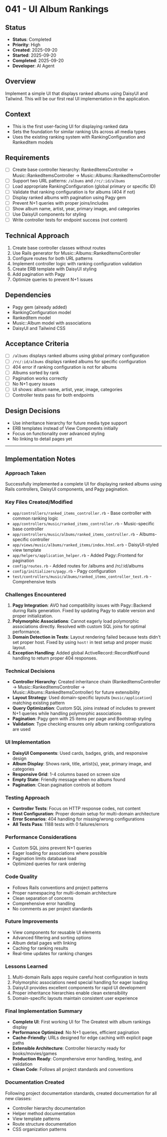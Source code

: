 # 041 - UI Album Rankings

## Status
- **Status**: Completed
- **Priority**: High
- **Created**: 2025-09-20
- **Started**: 2025-09-20
- **Completed**: 2025-09-20
- **Developer**: AI Agent

## Overview
Implement a simple UI that displays ranked albums using DaisyUI and Tailwind. This will be our first real UI implementation in the application.

## Context
- This is the first user-facing UI for displaying ranked data
- Sets the foundation for similar ranking UIs across all media types
- Uses the existing ranking system with RankingConfiguration and RankedItem models

## Requirements
- [ ] Create base controller hierarchy: RankedItemsController → Music::RankedItemsController → Music::Albums::RankedItemsController
- [ ] Support two URL patterns: `/albums` and `/rc/:id/albums`
- [ ] Load appropriate RankingConfiguration (global primary or specific ID)
- [ ] Validate that ranking configuration is for albums (404 if not)
- [ ] Display ranked albums with pagination using Pagy gem
- [ ] Prevent N+1 queries with proper joins/includes
- [ ] Show album name, artist, year, primary image, and categories
- [ ] Use DaisyUI components for styling
- [ ] Write controller tests for endpoint success (not content)

## Technical Approach
1. Create base controller classes without routes
2. Use Rails generator for Music::Albums::RankedItemsController
3. Configure routes for both URL patterns
4. Implement controller logic with ranking configuration validation
5. Create ERB template with DaisyUI styling
6. Add pagination with Pagy
7. Optimize queries to prevent N+1 issues

## Dependencies
- Pagy gem (already added)
- RankingConfiguration model
- RankedItem model
- Music::Album model with associations
- DaisyUI and Tailwind CSS

## Acceptance Criteria
- [ ] `/albums` displays ranked albums using global primary configuration
- [ ] `/rc/:id/albums` displays ranked albums for specific configuration
- [ ] 404 error if ranking configuration is not for albums
- [ ] Albums sorted by rank
- [ ] Pagination works correctly
- [ ] No N+1 query issues
- [ ] UI shows: album name, artist, year, image, categories
- [ ] Controller tests pass for both endpoints

## Design Decisions
- Use inheritance hierarchy for future media type support
- ERB templates instead of View Components initially
- Focus on functionality over advanced styling
- No linking to detail pages yet

---

## Implementation Notes

### Approach Taken
Successfully implemented a complete UI for displaying ranked albums using Rails controllers, DaisyUI components, and Pagy pagination.

### Key Files Created/Modified
- `app/controllers/ranked_items_controller.rb` - Base controller with common ranking logic
- `app/controllers/music/ranked_items_controller.rb` - Music-specific base controller
- `app/controllers/music/albums/ranked_items_controller.rb` - Albums-specific controller
- `app/views/music/albums/ranked_items/index.html.erb` - DaisyUI-styled view template
- `app/helpers/application_helper.rb` - Added Pagy::Frontend for pagination
- `config/routes.rb` - Added routes for /albums and /rc/:id/albums
- `config/initializers/pagy.rb` - Pagy configuration
- `test/controllers/music/albums/ranked_items_controller_test.rb` - Comprehensive tests

### Challenges Encountered
1. **Pagy Integration**: AVO had compatibility issues with Pagy::Backend during Rails generation. Fixed by updating Pagy to stable version and proper initialization.
2. **Polymorphic Associations**: Cannot eagerly load polymorphic associations directly. Resolved with custom SQL joins for optimal performance.
3. **Domain Detection in Tests**: Layout rendering failed because tests didn't set proper host. Fixed by using `host!` in test setup and proper music layout.
4. **Exception Handling**: Added global ActiveRecord::RecordNotFound handling to return proper 404 responses.

### Technical Decisions
- **Controller Hierarchy**: Created inheritance chain (RankedItemsController → Music::RankedItemsController → Music::Albums::RankedItemsController) for future extensibility
- **Layout Strategy**: Used domain-specific layouts (`music/application`) matching existing pattern
- **Query Optimization**: Custom SQL joins instead of includes to prevent N+1 queries while handling polymorphic associations
- **Pagination**: Pagy gem with 25 items per page and Bootstrap styling
- **Validation**: Type checking ensures only album ranking configurations are used

### UI Implementation
- **DaisyUI Components**: Used cards, badges, grids, and responsive design
- **Album Display**: Shows rank, title, artist(s), year, primary image, and categories
- **Responsive Grid**: 1-4 columns based on screen size
- **Empty State**: Friendly message when no albums found
- **Pagination**: Clean pagination controls at bottom

### Testing Approach
- **Controller Tests**: Focus on HTTP response codes, not content
- **Host Configuration**: Proper domain setup for multi-domain architecture
- **Error Scenarios**: 404 handling for missing/wrong configurations
- **All Tests Pass**: 1188 tests with 0 failures/errors

### Performance Considerations
- Custom SQL joins prevent N+1 queries
- Eager loading for associations where possible
- Pagination limits database load
- Optimized queries for rank ordering

### Code Quality
- Follows Rails conventions and project patterns
- Proper namespacing for multi-domain architecture
- Clean separation of concerns
- Comprehensive error handling
- No comments as per project standards

### Future Improvements
- View components for reusable UI elements
- Advanced filtering and sorting options
- Album detail pages with linking
- Caching for ranking results
- Real-time updates for ranking changes

### Lessons Learned
1. Multi-domain Rails apps require careful host configuration in tests
2. Polymorphic associations need special handling for eager loading
3. DaisyUI provides excellent components for rapid UI development
4. Proper inheritance hierarchies enable clean extensibility
5. Domain-specific layouts maintain consistent user experience

### Final Implementation Summary
- **Complete UI**: First working UI for The Greatest with album rankings display
- **Performance Optimized**: No N+1 queries, efficient pagination
- **Cache-Friendly**: URLs designed for edge caching with explicit page paths
- **Extensible Architecture**: Controller hierarchy ready for books/movies/games
- **Production Ready**: Comprehensive error handling, testing, and validation
- **Clean Code**: Follows all project standards and conventions

### Documentation Created
Following project documentation standards, created documentation for all new classes:
- Controller hierarchy documentation
- Helper method documentation  
- View template patterns
- Route structure documentation
- CSS organization patterns